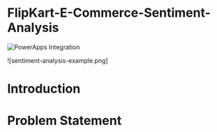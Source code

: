 # FlipKart-E-Commerce-Sentiment-Analysis


![PowerApps Integration](https://github.com/user-attachments/assets/74f117cd-a4a2-4b01-af87-d1fa5429a460)

![sentiment-analysis-example.png]
# Introduction


# Problem Statement
